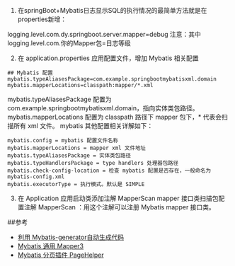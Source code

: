 
1. 在springBoot+Mybatis日志显示SQL的执行情况的最简单方法就是在properties新增：

logging.level.com.dy.springboot.server.mapper=debug
注意：其中logging.level.com.你的Mapper包=日志等级


2. 在 application.properties 应用配置文件，增加 Mybatis 相关配置
````
## Mybatis 配置
mybatis.typeAliasesPackage=com.example.springbootmybatisxml.domain
mybatis.mapperLocations=classpath:mapper/*.xml
````
mybatis.typeAliasesPackage 配置为 com.example.springbootmybatisxml.domain，指向实体类包路径。mybatis.mapperLocations 配置为 classpath 路径下 mapper 包下，* 代表会扫描所有 xml 文件。
mybatis 其他配置相关详解如下：
````
mybatis.config = mybatis 配置文件名称
mybatis.mapperLocations = mapper xml 文件地址
mybatis.typeAliasesPackage = 实体类包路径
mybatis.typeHandlersPackage = type handlers 处理器包路径
mybatis.check-config-location = 检查 mybatis 配置是否存在，一般命名为 mybatis-config.xml
mybatis.executorType = 执行模式。默认是 SIMPLE
````

3. 在 Application 应用启动类添加注解 MapperScan
mapper 接口类扫描包配置注解 MapperScan ：用这个注解可以注册 Mybatis mapper 接口类。

##参考
* [利用 Mybatis-generator自动生成代码](http://www.cnblogs.com/yjmyzz/p/4210554.html) 
* [Mybatis 通用 Mapper3](https://github.com/abel533/Mapper)
* [Mybatis 分页插件 PageHelper](https://github.com/pagehelper/Mybatis-PageHelper) 